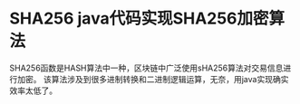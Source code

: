 # SHA256 java代码实现SHA256加密算法
SHA256函数是HASH算法中一种，区块链中广泛使用sHA256算法对交易信息进行加密。
该算法涉及到很多进制转换和二进制逻辑运算，无奈，用java实现确实效率太低了。
